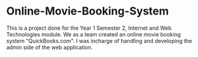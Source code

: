 # Online-Movie-Booking-System
This is a project done for the Year 1 Semester 2, Internet and Web Technologies module. We as a team created an online movie booking system "QuickBooks.com". I was incharge of handling and developing the admin side of the web application.
